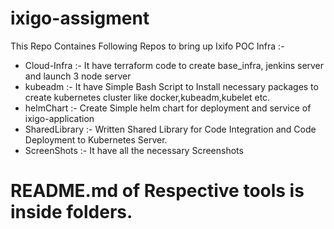 # ixigo-assigment
This Repo Containes Following Repos to bring up Ixifo POC Infra :-
- Cloud-Infra :- It have terraform code to create base_infra, jenkins server and launch 3 node server
- kubeadm :- It have Simple Bash Script to Install necessary packages to create kubernetes cluster like docker,kubeadm,kubelet etc.
- helmChart :- Create Simple helm chart for deployment and service of ixigo-application
- SharedLibrary :- Written Shared Library for Code Integration and Code Deployment to Kubernetes Server.
- ScreenShots :- It have all the necessary Screenshots

# README.md of Respective tools is inside folders.

